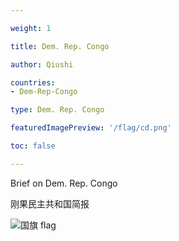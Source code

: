 ```yaml
---

weight: 1

title: Dem. Rep. Congo

author: Qiushi 

countries: 
- Dem-Rep-Congo

type: Dem. Rep. Congo

featuredImagePreview: '/flag/cd.png'

toc: false 

---
```


Brief on Dem. Rep. Congo

刚果民主共和国简报 

<!--more-->

![国旗 flag](/flag/cd.png)